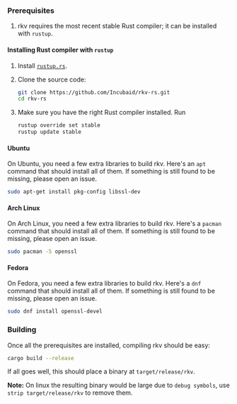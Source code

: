 ### Prerequisites

1. rkv requires the most recent stable Rust compiler; it can be installed with
   `rustup`.

#### Installing Rust compiler with `rustup`

1. Install [`rustup.rs`](https://rustup.rs/).

2. Clone the source code:

   ```sh
   git clone https://github.com/Incubaid/rkv-rs.git
   cd rkv-rs
   ```

3. Make sure you have the right Rust compiler installed. Run

   ```sh
   rustup override set stable
   rustup update stable
   ```


#### Ubuntu

On Ubuntu, you need a few extra libraries to build rkv. Here's an `apt`
command that should install all of them. If something is still found to be
missing, please open an issue.

```sh
sudo apt-get install pkg-config libssl-dev
```

#### Arch Linux

On Arch Linux, you need a few extra libraries to build rkv. Here's a
`pacman` command that should install all of them. If something is still found
to be missing, please open an issue.

```sh
sudo pacman -S openssl
```

#### Fedora

On Fedora, you need a few extra libraries to build rkv. Here's a `dnf`
command that should install all of them. If something is still found to be
missing, please open an issue.

```sh
sudo dnf install openssl-devel
```


### Building

Once all the prerequisites are installed, compiling rkv should be easy:

```sh
cargo build --release
```

If all goes well, this should place a binary at `target/release/rkv`.

**Note:** On linux the resulting binary would be large due to `debug symbols`, use `strip target/release/rkv` to remove them.

